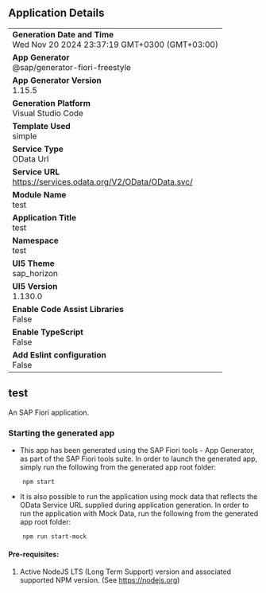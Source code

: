 ## Application Details
|               |
| ------------- |
|**Generation Date and Time**<br>Wed Nov 20 2024 23:37:19 GMT+0300 (GMT+03:00)|
|**App Generator**<br>@sap/generator-fiori-freestyle|
|**App Generator Version**<br>1.15.5|
|**Generation Platform**<br>Visual Studio Code|
|**Template Used**<br>simple|
|**Service Type**<br>OData Url|
|**Service URL**<br>https://services.odata.org/V2/OData/OData.svc/|
|**Module Name**<br>test|
|**Application Title**<br>test|
|**Namespace**<br>test|
|**UI5 Theme**<br>sap_horizon|
|**UI5 Version**<br>1.130.0|
|**Enable Code Assist Libraries**<br>False|
|**Enable TypeScript**<br>False|
|**Add Eslint configuration**<br>False|

## test

An SAP Fiori application.

### Starting the generated app

-   This app has been generated using the SAP Fiori tools - App Generator, as part of the SAP Fiori tools suite.  In order to launch the generated app, simply run the following from the generated app root folder:

```
    npm start
```

- It is also possible to run the application using mock data that reflects the OData Service URL supplied during application generation.  In order to run the application with Mock Data, run the following from the generated app root folder:

```
    npm run start-mock
```

#### Pre-requisites:

1. Active NodeJS LTS (Long Term Support) version and associated supported NPM version.  (See https://nodejs.org)



